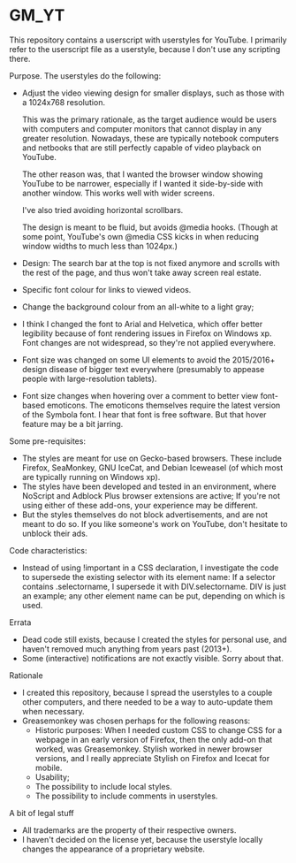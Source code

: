 # GM_YT

This repository contains a userscript with userstyles for YouTube.
I primarily refer to the userscript file as a userstyle, because I don't use 
any scripting there.

Purpose.
The userstyles do the following:
* Adjust the video viewing design for smaller displays, such as those with a 1024x768 resolution.

  This was the primary rationale, as the target audience would be users with 
  computers and computer monitors that cannot display in any greater resolution. 
  Nowadays, these are typically notebook computers and netbooks that are still 
  perfectly capable of video playback on YouTube.
  
  The other reason was, that I wanted the browser window showing YouTube to be
  narrower, especially if I wanted it side-by-side with another window. This 
  works well with wider screens.
  
  I've also tried avoiding horizontal scrollbars.
  
  The design is meant to be fluid, but avoids @media hooks.
  (Though at some point, YouTube's own @media CSS kicks in when reducing window widths to much less than 1024px.)

* Design: The search bar at the top is not fixed anymore and scrolls with the rest of the page, and thus won't take away screen real estate.
* Specific font colour for links to viewed videos.
  
* Change the background colour from an all-white to a light gray;
* I think I changed the font to Arial and Helvetica, which offer better legibility because of font rendering issues in Firefox on Windows xp. Font changes are not widespread, so they're not applied everywhere.
* Font size was changed on some UI elements to avoid the 2015/2016+ design disease of bigger text everywhere (presumably to appease people with large-resolution tablets).
* Font size changes when hovering over a comment to better view font-based emoticons. The emoticons themselves require the latest version of the Symbola font. I hear that font is free software. But that hover feature may be a bit jarring.

Some pre-requisites:
* The styles are meant for use on Gecko-based browsers. These include Firefox, SeaMonkey, GNU IceCat, and Debian Iceweasel (of which most are typically running on Windows xp).
* The styles have been developed and tested in an environment, where NoScript and Adblock Plus browser extensions are active; If you're not using either of these add-ons, your experience may be different.
* But the styles themselves do not block advertisements, and are not meant to do so. If you like someone's work on YouTube, don't hesitate to unblock their ads.

Code characteristics:
* Instead of using !important in a CSS declaration, I investigate the code to supersede the existing selector with its element name: If a selector contains .selectorname, I supersede it with DIV.selectorname. DIV is just an example; any other element name can be put, depending on which is used.

Errata
* Dead code still exists, because I created the styles for personal use, and haven't removed much anything from years past (2013+).
* Some (interactive) notifications are not exactly visible. Sorry about that.

Rationale
* I created this repository, because I spread the userstyles to a couple other computers, and there needed to be a way to auto-update them when necessary.
* Greasemonkey was chosen perhaps for the following reasons:
  * Historic purposes: When I needed custom CSS to change CSS for a webpage in an early version of Firefox, then the only add-on that worked, was Greasemonkey. Stylish worked in newer browser versions, and I really appreciate Stylish on Firefox and Icecat for mobile.
  * Usability;
  * The possibility to include local styles.
  * The possibility to include comments in userstyles.

A bit of legal stuff
* All trademarks are the property of their respective owners.
* I haven't decided on the license yet, because the userstyle locally changes the appearance of a proprietary website.
